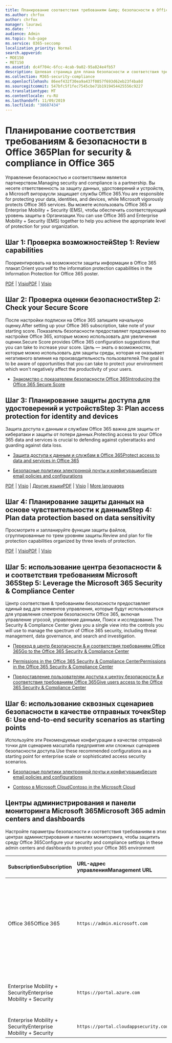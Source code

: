 ```yaml
---
title: Планирование соответствия требованиям &amp; безопасности в Office 365
ms.author: chrfox
author: chrfox
manager: laurawi
ms.date: ''
audience: Admin
ms.topic: hub-page
ms.service: O365-seccomp
localization_priority: Normal
search.appverid:
- MOE150
- MET150
ms.assetid: dc4f704c-6fcc-4cab-9a02-95a824e4fb57
description: Целевая страница для плана безопасности и соответствия требованиям
ms.collection: M365-security-compliance
ms.openlocfilehash: 86eef432f30ea9a437f0857f693d62eb23f4ba8d
ms.sourcegitcommit: 547bfc5f1fec7545cbe71b1919454425556c9227
ms.translationtype: MT
ms.contentlocale: ru-RU
ms.lasthandoff: 11/09/2019
ms.locfileid: "38687434"
---
```

# <a name="plan-for-security-amp-compliance-in-office-365"></a><span data-ttu-id="afd23-103">Планирование соответствия требованиям &amp; безопасности в Office 365</span><span class="sxs-lookup"><span data-stu-id="afd23-103">Plan for security &amp; compliance in Office 365</span></span>

<span data-ttu-id="afd23-104">Управление безопасностью и соответствием является партнерством.</span><span class="sxs-lookup"><span data-stu-id="afd23-104">Managing security and compliance is a partnership.</span></span> <span data-ttu-id="afd23-105">Вы несете ответственность за защиту данных, удостоверений и устройств, а Microsoft вигораусли защищает службы Office 365.</span><span class="sxs-lookup"><span data-stu-id="afd23-105">You are responsible for protecting your data, identities, and devices, while Microsoft vigorously protects Office 365 services.</span></span> <span data-ttu-id="afd23-106">Вы можете использовать Office 365 и Enterprise Mobility + Security (EMS), чтобы обеспечить соответствующий уровень защиты в Организации.</span><span class="sxs-lookup"><span data-stu-id="afd23-106">You can use Office 365 and Enterprise Mobility + Security (EMS) together to help you achieve the appropriate level of protection for your organization.</span></span>
  
## <a name="step-1-review-capabilities"></a><span data-ttu-id="afd23-107">Шаг 1: Проверка возможностей</span><span class="sxs-lookup"><span data-stu-id="afd23-107">Step 1: Review capabilities</span></span>

<span data-ttu-id="afd23-108">Поориентировать на возможности защиты информации в Office 365 плакат.</span><span class="sxs-lookup"><span data-stu-id="afd23-108">Orient yourself to the information protection capabilities in the Information Protection for Office 365 poster.</span></span> 
  
<span data-ttu-id="afd23-109">[PDF](https://download.microsoft.com/download/2/3/D/23D91386-8349-4F7A-9470-FD5AED861F16/MSFT_cloud_architecture_informationprotection.pdf) | [Visio](https://download.microsoft.com/download/2/3/D/23D91386-8349-4F7A-9470-FD5AED861F16/MSFT_cloud_architecture_informationprotection.vsd)</span><span class="sxs-lookup"><span data-stu-id="afd23-109">[PDF](https://download.microsoft.com/download/2/3/D/23D91386-8349-4F7A-9470-FD5AED861F16/MSFT_cloud_architecture_informationprotection.pdf) | [Visio](https://download.microsoft.com/download/2/3/D/23D91386-8349-4F7A-9470-FD5AED861F16/MSFT_cloud_architecture_informationprotection.vsd)</span></span>
  
## <a name="step-2-check-your-secure-score"></a><span data-ttu-id="afd23-110">Шаг 2: Проверка оценки безопасности</span><span class="sxs-lookup"><span data-stu-id="afd23-110">Step 2: Check your Secure Score</span></span>

<span data-ttu-id="afd23-111">После настройки подписки на Office 365 запишите начальную оценку.</span><span class="sxs-lookup"><span data-stu-id="afd23-111">After setting up your Office 365 subscription, take note of your starting score.</span></span> <span data-ttu-id="afd23-112">Показатель безопасности предоставляет предложения по настройке Office 365, которые можно использовать для увеличения оценки.</span><span class="sxs-lookup"><span data-stu-id="afd23-112">Secure Score provides Office 365 configuration suggestions that you can take to increase your score.</span></span> <span data-ttu-id="afd23-113">Цель — знать о возможностях, которые можно использовать для защиты среды, которая не оказывает негативного влияния на производительность пользователей.</span><span class="sxs-lookup"><span data-stu-id="afd23-113">The goal is to be aware of opportunities that you can take to protect your environment which won't negatively affect the productivity of your users.</span></span>
  
- [<span data-ttu-id="afd23-114">Знакомство с показателем безопасности Office 365</span><span class="sxs-lookup"><span data-stu-id="afd23-114">Introducing the Office 365 Secure Score</span></span>](../security/mtp/microsoft-secure-score.md)
    
## <a name="step-3-plan-access-protection-for-identity-and-devices"></a><span data-ttu-id="afd23-115">Шаг 3: Планирование защиты доступа для удостоверений и устройств</span><span class="sxs-lookup"><span data-stu-id="afd23-115">Step 3: Plan access protection for identity and devices</span></span>

<span data-ttu-id="afd23-116">Защита доступа к данным и службам Office 365 важна для защиты от кибератаки и защиты от потери данных.</span><span class="sxs-lookup"><span data-stu-id="afd23-116">Protecting access to your Office 365 data and services is crucial to defending against cyberattacks and guarding against data loss.</span></span>
  
- [<span data-ttu-id="afd23-117">Защита доступа к данным и службам в Office 365</span><span class="sxs-lookup"><span data-stu-id="afd23-117">Protect access to data and services in Office 365</span></span>](protect-access-to-data-and-services.md)
    
- [<span data-ttu-id="afd23-118">Безопасные политики электронной почты и конфигурации</span><span class="sxs-lookup"><span data-stu-id="afd23-118">Secure email policies and configurations</span></span>](https://docs.microsoft.com/microsoft-365/enterprise/secure-email-recommended-policies)
    
<span data-ttu-id="afd23-119">[PDF](https://go.microsoft.com/fwlink/p/?linkid=841656) | [Visio](https://go.microsoft.com/fwlink/p/?linkid=841657) | [Другие языки](https://www.microsoft.com/download/details.aspx?id=55032)</span><span class="sxs-lookup"><span data-stu-id="afd23-119">[PDF](https://go.microsoft.com/fwlink/p/?linkid=841656) | [Visio](https://go.microsoft.com/fwlink/p/?linkid=841657) | [More languages](https://www.microsoft.com/download/details.aspx?id=55032)</span></span>
  
## <a name="step-4-plan-data-protection-based-on-data-sensitivity"></a><span data-ttu-id="afd23-120">Шаг 4: Планирование защиты данных на основе чувствительности к данным</span><span class="sxs-lookup"><span data-stu-id="afd23-120">Step 4: Plan data protection based on data sensitivity</span></span>

<span data-ttu-id="afd23-121">Просмотрите и запланируйте функции защиты файлов, сгруппированные по трем уровням защиты.</span><span class="sxs-lookup"><span data-stu-id="afd23-121">Review and plan for file protection capabilities organized by three levels of protection.</span></span>
  
<span data-ttu-id="afd23-122">[PDF](https://download.microsoft.com/download/7/8/9/789645A5-BD10-4541-BC33-F8D1EFF5E911/MSFT_cloud_architecture_O365%20file%20protection.pdf) | [Visio](https://download.microsoft.com/download/7/8/9/789645A5-BD10-4541-BC33-F8D1EFF5E911/MSFT_cloud_architecture_O365%20file%20protection.vsdx)</span><span class="sxs-lookup"><span data-stu-id="afd23-122">[PDF](https://download.microsoft.com/download/7/8/9/789645A5-BD10-4541-BC33-F8D1EFF5E911/MSFT_cloud_architecture_O365%20file%20protection.pdf) | [Visio](https://download.microsoft.com/download/7/8/9/789645A5-BD10-4541-BC33-F8D1EFF5E911/MSFT_cloud_architecture_O365%20file%20protection.vsdx)</span></span>
  
## <a name="step-5-leverage-the-microsoft-365-security-amp-compliance-center"></a><span data-ttu-id="afd23-123">Шаг 5: использование центра безопасности &amp; и соответствия требованиям Microsoft 365</span><span class="sxs-lookup"><span data-stu-id="afd23-123">Step 5: Leverage the Microsoft 365 Security &amp; Compliance Center</span></span>

<span data-ttu-id="afd23-124">Центр соответствия &amp; требованиям безопасности предоставляет единый вид для элементов управления, которые будут использоваться для управления спектром безопасности Office 365, включая управление угрозой, управление данными, Поиск и исследование.</span><span class="sxs-lookup"><span data-stu-id="afd23-124">The Security &amp; Compliance Center gives you a single view into the controls you will use to manage the spectrum of Office 365 security, including threat management, data governance, and search and investigation.</span></span> 
  
- [<span data-ttu-id="afd23-125">Переход в центр безопасности &amp; и соответствия требованиям Office 365</span><span class="sxs-lookup"><span data-stu-id="afd23-125">Go to the Office 365 Security &amp; Compliance Center</span></span>](go-to-the-securitycompliance-center.md)
    
- [<span data-ttu-id="afd23-126">Permissions in the Office 365 Security &amp; Compliance Center</span><span class="sxs-lookup"><span data-stu-id="afd23-126">Permissions in the Office 365 Security &amp; Compliance Center</span></span>](~/security/office-365-security/protect-against-threats.md)
    
- [<span data-ttu-id="afd23-127">Предоставление пользователям доступа к центру безопасности &amp; и соответствия требованиям Office 365</span><span class="sxs-lookup"><span data-stu-id="afd23-127">Give users access to the Office 365 Security &amp; Compliance Center</span></span>](~/security/office-365-security/grant-access-to-the-security-and-compliance-center.md)
    
## <a name="step-6-use-end-to-end-security-scenarios-as-starting-points"></a><span data-ttu-id="afd23-128">Шаг 6: использование сквозных сценариев безопасности в качестве отправных точек</span><span class="sxs-lookup"><span data-stu-id="afd23-128">Step 6: Use end-to-end security scenarios as starting points</span></span>

<span data-ttu-id="afd23-129">Используйте эти Рекомендуемые конфигурации в качестве отправной точки для сценариев масштаба предприятия или сложных сценариев безопасности доступа.</span><span class="sxs-lookup"><span data-stu-id="afd23-129">Use these recommended configurations as a starting point for enterprise scale or sophisticated access security scenarios.</span></span>
  
- [<span data-ttu-id="afd23-130">Безопасные политики электронной почты и конфигурации</span><span class="sxs-lookup"><span data-stu-id="afd23-130">Secure email policies and configurations</span></span>](https://docs.microsoft.com/microsoft-365/enterprise/secure-email-recommended-policies)
    
- [<span data-ttu-id="afd23-131">Contoso в Microsoft Cloud</span><span class="sxs-lookup"><span data-stu-id="afd23-131">Contoso in the Microsoft Cloud</span></span>](https://aka.ms/cloudarchcontoso)
    
## <a name="microsoft-365-admin-centers-and-dashboards"></a><span data-ttu-id="afd23-132">Центры администрирования и панели мониторинга Microsoft 365</span><span class="sxs-lookup"><span data-stu-id="afd23-132">Microsoft 365 admin centers and dashboards</span></span>

<span data-ttu-id="afd23-133">Настройте параметры безопасности и соответствия требованиям в этих центрах администрирования и панелях мониторинга, чтобы защитить среду Office 365</span><span class="sxs-lookup"><span data-stu-id="afd23-133">Configure your security and compliance settings in these admin centers and dashboards to protect your Office 365 environment</span></span>
  
|<span data-ttu-id="afd23-134">**Subscription**</span><span class="sxs-lookup"><span data-stu-id="afd23-134">**Subscription**</span></span>|<span data-ttu-id="afd23-135">**URL-адрес управления**</span><span class="sxs-lookup"><span data-stu-id="afd23-135">**Management URL**</span></span>|<span data-ttu-id="afd23-136">**Панели мониторинга и центры администрирования**</span><span class="sxs-lookup"><span data-stu-id="afd23-136">**Dashboards and admin centers**</span></span>|
|:-----|:-----|:-----|
|<span data-ttu-id="afd23-137">Office 365</span><span class="sxs-lookup"><span data-stu-id="afd23-137">Office 365</span></span>  <br/> |`https://admin.microsoft.com`  <br/> | <span data-ttu-id="afd23-138">Центр администрирования Microsoft 365</span><span class="sxs-lookup"><span data-stu-id="afd23-138">Microsoft 365 admin center</span></span>  <br/>  <span data-ttu-id="afd23-139">Security &amp; Compliance Center</span><span class="sxs-lookup"><span data-stu-id="afd23-139">Security &amp; Compliance Center</span></span>  <br/>  <span data-ttu-id="afd23-140">Центр администрирования Exchange</span><span class="sxs-lookup"><span data-stu-id="afd23-140">Exchange admin center</span></span>  <br/>  <span data-ttu-id="afd23-141">Центр администрирования SharePoint и центр администрирования OneDrive для бизнеса</span><span class="sxs-lookup"><span data-stu-id="afd23-141">SharePoint admin center and OneDrive for Business admin center</span></span>  <br/> |
|<span data-ttu-id="afd23-142">Enterprise Mobility + Security</span><span class="sxs-lookup"><span data-stu-id="afd23-142">Enterprise Mobility + Security</span></span>  <br/> |`https://portal.azure.com`  <br/> | <span data-ttu-id="afd23-143">Azure Active Directory</span><span class="sxs-lookup"><span data-stu-id="afd23-143">Azure Active Directory</span></span>  <br/>  <span data-ttu-id="afd23-144">Управление мобильными приложениями Майкрософт</span><span class="sxs-lookup"><span data-stu-id="afd23-144">Microsoft Mobile Application Management</span></span>  <br/>  <span data-ttu-id="afd23-145">Microsoft Intune</span><span class="sxs-lookup"><span data-stu-id="afd23-145">Microsoft Intune</span></span>  <br/> |
|<span data-ttu-id="afd23-146">Enterprise Mobility + Security</span><span class="sxs-lookup"><span data-stu-id="afd23-146">Enterprise Mobility + Security</span></span>  <br/> |`https://portal.cloudappsecurity.com`  <br/> | <span data-ttu-id="afd23-147">Cloud App Security</span><span class="sxs-lookup"><span data-stu-id="afd23-147">Cloud App Security</span></span>  <br/> |
